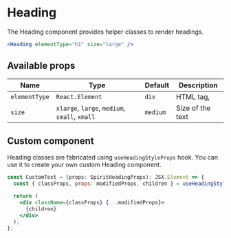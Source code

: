 # Heading

The Heading component provides helper classes to render headings.

```jsx
<Heading elementType="h1" size="large" />
```

## Available props

| Name          | Type                                          | Default  | Description      |
| ------------- | --------------------------------------------- | -------- | ---------------- |
| `elementType` | `React.Element`                               | `div`    | HTML tag,        |
| `size`        | `xlarge`, `large`, `medium`, `small`, `xmall` | `medium` | Size of the text |

## Custom component

Heading classes are fabricated using `useHeadingStyleProps` hook. You can use it to create your own custom Heading component.

```jsx
const CustomText = (props: SpiritHeadingProps): JSX.Element => {
  const { classProps, props: modifiedProps, children } = useHeadingStyleProps(props);

  return (
    <div className={classProps} {...modifiedProps}>
      {children}
    </div>
  );
};
```
